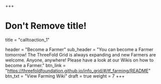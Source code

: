 +++
# Don't Remove title!
title = "calltoaction_1"

header = "Become a Farmer"
sub_header = "You can become a Farmer tomorrow!  The ThreeFold Grid is always expanding and new Farmers are welcome. Anyone, anywhere! Please have a look at our Wikis on how to become a Farmer."
btn_link = "https://threefoldfoundation.github.io/info_grid/#/tf_farming/README"
btn_txt = "View Farming Wiki"
draft = true
weight = 7
+++
